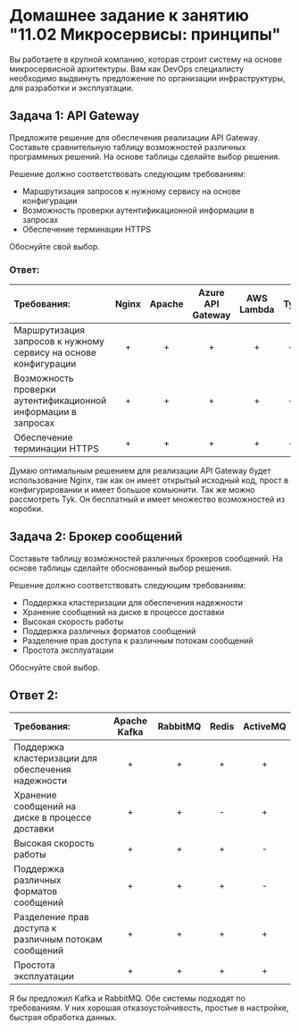 # Домашнее задание к занятию "11.02 Микросервисы: принципы"

Вы работаете в крупной компанию, которая строит систему на основе микросервисной архитектуры.
Вам как DevOps специалисту необходимо выдвинуть предложение по организации инфраструктуры, для разработки и эксплуатации.

## Задача 1: API Gateway 

Предложите решение для обеспечения реализации API Gateway. Составьте сравнительную таблицу возможностей различных программных решений. На основе таблицы сделайте выбор решения.

Решение должно соответствовать следующим требованиям:
- Маршрутизация запросов к нужному сервису на основе конфигурации
- Возможность проверки аутентификационной информации в запросах
- Обеспечение терминации HTTPS

Обоснуйте свой выбор.

### Ответ:

Требования: |Nginx|Apache|Azure API Gateway|AWS Lambda|Tyk
:---|:---:|:---:|:---:|:---:|:---:
Маршрутизация запросов к нужному сервису на основе конфигурации |+|+|+|+|+ 
Возможность проверки аутентификационной информации в запросах |+|+|+|+|+
Обеспечение терминации HTTPS|+|+|+|+|+

Думаю оптимальным решением для реализации API Gateway будет использование Nginx, так как он имеет открытый исходный код, прост в конфигурировании и имеет большое комьюнити. Так же можно рассмотреть Tyk. Он бесплатный и имеет множество возможностей из коробки.

## Задача 2: Брокер сообщений

Составьте таблицу возможностей различных брокеров сообщений. На основе таблицы сделайте обоснованный выбор решения.

Решение должно соответствовать следующим требованиям:
- Поддержка кластеризации для обеспечения надежности
- Хранение сообщений на диске в процессе доставки
- Высокая скорость работы
- Поддержка различных форматов сообщений
- Разделение прав доступа к различным потокам сообщений
- Простота эксплуатации

Обоснуйте свой выбор.

## Ответ 2:
Требования: | Apache Kafka | RabbitMQ | Redis | ActiveMQ 
:---|:---:|:---:|:---:|:---:
Поддержка кластеризации для обеспечения надежности|+|+|+|+
Хранение сообщений на диске в процессе доставки|+|+|-|+
Высокая скорость работы|+|+|+|-
Поддержка различных форматов сообщений|+|+|+|-
Разделение прав доступа к различным потокам сообщений|+|+|+|+
Простота эксплуатации|+|+|+|+

Я бы предложил Kafka и RabbitMQ. Обе системы подходят по требованиям. У них хорошая отказоустойчивость, простые в настройке, быстрая обработка данных.
